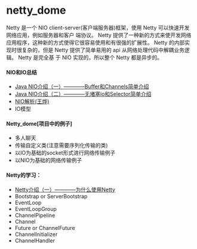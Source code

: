 # netty_dome
Netty 是一个 NIO client-server(客户端服务器)框架，使用 Netty 可以快速开发网络应用，例如服务器和客户
端协议。 Netty 提供了一种新的方式来使开发网络应用程序，这种新的方式使得它很容易使用和有很强的扩展性。
Netty 的内部实现时很复杂的，但是 Netty 提供了简单易用的 api 从网络处理代码中解耦业务逻辑。 Netty 是完全基
于 NIO 实现的，所以整个 Netty 都是异步的。


#### NIO和IO总结
- [Java NIO介绍（一）————Buffer和Channels简单介绍](http://blog.csdn.net/qq_25673113/article/details/53203692)
- [Java NIO介绍（二）————无堵塞io和Selector简单介绍](http://blog.csdn.net/qq_25673113/article/details/53284732)
- [NIO解析(王烨)](http://mp.weixin.qq.com/s/HhwaXd8x7zONr8N1ojSnsQ)
- IO模型

#### Netty_dome[项目中的例子]
- 多人聊天
- 传输自定义类(注意需要序列化传输的类)
- 以IO为基础的socket形式进行网络传输例子
- 以NIO为基础的网络传输例子

#### Netty的学习：
- [Netty介绍（一）————为什么使用Netty](http://blog.csdn.net/qq_25673113/article/details/54631883)
- Bootstrap or ServerBootstrap
- EventLoop
- EventLoopGroup
- ChannelPipeline
- Channel
- Future or ChannelFuture
- ChannelInitializer
- ChannelHandler
